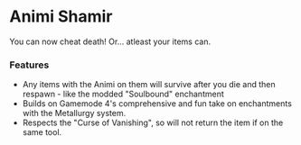 # Animi Shamir<!--$headerTitle--><!--$pmc:delete-->

You can now cheat death! Or... atleast your items can.<!--$pmc:headerSize-->

### Features
- Any items with the Animi on them will survive after you die and then respawn - like the modded "Soulbound" enchantment
- Builds on Gamemode 4's comprehensive and fun take on enchantments with the Metallurgy system.
- Respects the "Curse of Vanishing", so will not return the item if on the same tool.
